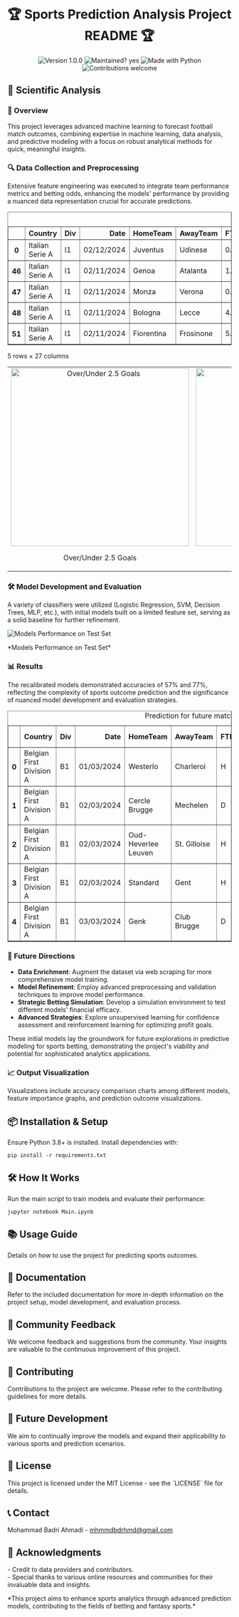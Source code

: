 
<h1 align="center">🏆 Sports Prediction Analysis Project README 🏆</h1>

<p align="center">
  <img src="https://img.shields.io/badge/Version-1.0.0-blue.svg" alt="Version 1.0.0">
  <img src="https://img.shields.io/badge/Maintained%3F-yes-green.svg" alt="Maintained? yes">
  <img src="https://img.shields.io/badge/Made%20with-Python-1f425f.svg" alt="Made with Python">
  <img src="https://img.shields.io/badge/Contributions-welcome-orange.svg" alt="Contributions welcome">
</p>


<h2>🔬 Scientific Analysis</h2>

<h3>📜 Overview</h3>
<p>This project leverages advanced machine learning to forecast football match outcomes, combining expertise in machine learning, data analysis, and predictive modeling with a focus on robust analytical methods for quick, meaningful insights.</p>

<h3>🔍 Data Collection and Preprocessing</h3>
<p>Extensive feature engineering was executed to integrate team performance metrics and betting odds, enhancing the models' performance by providing a nuanced data representation crucial for accurate predictions.</p>
<div>
<style scoped="">
    .dataframe tbody tr th:only-of-type {
        vertical-align: middle;
    }

    .dataframe tbody tr th {
        vertical-align: top;
    }

    .dataframe thead th {
        text-align: right;
    }
</style>
<table border="1" class="dataframe">
  <caption>Downloaded Data and Extracted Features</caption>
  <thead>
    <tr style="text-align: right;">
      <th></th>
      <th>Country</th>
      <th>Div</th>
      <th>Date</th>
      <th>HomeTeam</th>
      <th>AwayTeam</th>
      <th>FTHG</th>
      <th>FTAG</th>
      <th>FTR</th>
      <th>HTHG</th>
      <th>HTAG</th>
      <th>...</th>
      <th>HAS</th>
      <th>HDS</th>
      <th>AAS</th>
      <th>ADS</th>
      <th>OH</th>
      <th>OA</th>
      <th>Over/Under</th>
      <th>InverseHomeWinOdds</th>
      <th>InverseDrawOdds</th>
      <th>InverseAwayWinOdds</th>
    </tr>
  </thead>
  <tbody>
    <tr>
      <th>0</th>
      <td>Italian Serie A</td>
      <td>I1</td>
      <td>02/12/2024</td>
      <td>Juventus</td>
      <td>Udinese</td>
      <td>0.0</td>
      <td>1.0</td>
      <td>A</td>
      <td>0.0</td>
      <td>1.0</td>
      <td>...</td>
      <td>0.6</td>
      <td>1.0</td>
      <td>0.4</td>
      <td>1.2</td>
      <td>0.0</td>
      <td>0.0</td>
      <td>0.0</td>
      <td>0.694444</td>
      <td>0.222222</td>
      <td>0.125000</td>
    </tr>
    <tr>
      <th>46</th>
      <td>Italian Serie A</td>
      <td>I1</td>
      <td>02/11/2024</td>
      <td>Genoa</td>
      <td>Atalanta</td>
      <td>1.0</td>
      <td>4.0</td>
      <td>A</td>
      <td>0.0</td>
      <td>1.0</td>
      <td>...</td>
      <td>1.6</td>
      <td>2.2</td>
      <td>2.2</td>
      <td>1.0</td>
      <td>1.0</td>
      <td>0.4</td>
      <td>1.0</td>
      <td>0.266667</td>
      <td>0.303030</td>
      <td>0.487805</td>
    </tr>
    <tr>
      <th>47</th>
      <td>Italian Serie A</td>
      <td>I1</td>
      <td>02/11/2024</td>
      <td>Monza</td>
      <td>Verona</td>
      <td>0.0</td>
      <td>0.0</td>
      <td>D</td>
      <td>0.0</td>
      <td>0.0</td>
      <td>...</td>
      <td>2.4</td>
      <td>1.2</td>
      <td>0.6</td>
      <td>1.2</td>
      <td>0.6</td>
      <td>0.6</td>
      <td>0.0</td>
      <td>0.487805</td>
      <td>0.294118</td>
      <td>0.266667</td>
    </tr>
    <tr>
      <th>48</th>
      <td>Italian Serie A</td>
      <td>I1</td>
      <td>02/11/2024</td>
      <td>Bologna</td>
      <td>Lecce</td>
      <td>4.0</td>
      <td>0.0</td>
      <td>H</td>
      <td>2.0</td>
      <td>0.0</td>
      <td>...</td>
      <td>2.2</td>
      <td>0.6</td>
      <td>0.0</td>
      <td>2.8</td>
      <td>0.4</td>
      <td>0.4</td>
      <td>1.0</td>
      <td>0.578035</td>
      <td>0.277778</td>
      <td>0.190476</td>
    </tr>
    <tr>
      <th>51</th>
      <td>Italian Serie A</td>
      <td>I1</td>
      <td>02/11/2024</td>
      <td>Fiorentina</td>
      <td>Frosinone</td>
      <td>5.0</td>
      <td>1.0</td>
      <td>H</td>
      <td>3.0</td>
      <td>0.0</td>
      <td>...</td>
      <td>2.0</td>
      <td>1.0</td>
      <td>1.0</td>
      <td>2.6</td>
      <td>0.4</td>
      <td>0.4</td>
      <td>1.0</td>
      <td>0.666667</td>
      <td>0.230947</td>
      <td>0.153846</td>
    </tr>
  </tbody>
</table>
<p>5 rows × 27 columns</p>
</div>


<p align="center">
  <table>
    <tr>
      <td align="center">
        <img src="https://github.com/mhmmdbdrhmd/Football-Match-Predictor/assets/29101930/bcfab8eb-7a5f-4202-b8f5-f03beffb6695" alt="Over/Under 2.5 Goals" width="400">
        <p>Over/Under 2.5 Goals</p>
      </td>
      <td align="center">
        <img src="https://github.com/mhmmdbdrhmd/Football-Match-Predictor/assets/29101930/d3a5c998-3736-4cf4-83d8-3a9e1c77f13a" alt="Final Results" width="400">
        <p>Final Results</p>
      </td>
    </tr>
  </table>
</p>




<h3>🛠 Model Development and Evaluation</h3>
<p>A variety of classifiers were utilized (Logistic Regression, SVM, Decision Trees, MLP, etc.), with initial models built on a limited feature set, serving as a solid baseline for further refinement.</p>

![Models Performance on Test Set](https://github.com/mhmmdbdrhmd/Football-Match-Predictor/assets/29101930/81bbb753-7606-40bf-a27f-c172979bd656)
<p>*Models Performance on Test Set*</p>


<h3>📊 Results</h3>
<p>The recalibrated models demonstrated accuracies of 57% and 77%, reflecting the complexity of sports outcome prediction and the significance of nuanced model development and evaluation strategies.</p>


<table border="1" class="dataframe">
  <caption>Prediction for future matches</caption>
  <thead>
    <tr style="text-align: right;">
      <th></th>
      <th>Country</th>
      <th>Div</th>
      <th>Date</th>
      <th>HomeTeam</th>
      <th>AwayTeam</th>
      <th>FTR</th>
      <th>FTR probability</th>
      <th>Over/Under</th>
      <th>Over/Under probability</th>
    </tr>
  </thead>
  <tbody>
    <tr>
      <th>0</th>
      <td>Belgian First Division A</td>
      <td>B1</td>
      <td>01/03/2024</td>
      <td>Westerlo</td>
      <td>Charleroi</td>
      <td>H</td>
      <td>0.947445</td>
      <td>No</td>
      <td>0.934011</td>
    </tr>
    <tr>
      <th>1</th>
      <td>Belgian First Division A</td>
      <td>B1</td>
      <td>02/03/2024</td>
      <td>Cercle Brugge</td>
      <td>Mechelen</td>
      <td>D</td>
      <td>0.736031</td>
      <td>Yes</td>
      <td>0.736883</td>
    </tr>
    <tr>
      <th>2</th>
      <td>Belgian First Division A</td>
      <td>B1</td>
      <td>02/03/2024</td>
      <td>Oud-Heverlee Leuven</td>
      <td>St. Gilloise</td>
      <td>H</td>
      <td>0.643921</td>
      <td>No</td>
      <td>0.657676</td>
    </tr>
    <tr>
      <th>3</th>
      <td>Belgian First Division A</td>
      <td>B1</td>
      <td>02/03/2024</td>
      <td>Standard</td>
      <td>Gent</td>
      <td>H</td>
      <td>0.993013</td>
      <td>No</td>
      <td>0.991115</td>
    </tr>
    <tr>
      <th>4</th>
      <td>Belgian First Division A</td>
      <td>B1</td>
      <td>03/03/2024</td>
      <td>Genk</td>
      <td>Club Brugge</td>
      <td>D</td>
      <td>0.989625</td>
      <td>Yes</td>
      <td>0.987376</td>
    </tr>
  </tbody>
</table>




<h3>🚀 Future Directions</h3>
<ul>
<li><strong>Data Enrichment</strong>: Augment the dataset via web scraping for more comprehensive model training.</li>
<li><strong>Model Refinement</strong>: Employ advanced preprocessing and validation techniques to improve model performance.</li>
<li><strong>Strategic Betting Simulation</strong>: Develop a simulation environment to test different models' financial efficacy.</li>
<li><strong>Advanced Strategies</strong>: Explore unsupervised learning for confidence assessment and reinforcement learning for optimizing profit goals.</li>
</ul>

<p>These initial models lay the groundwork for future explorations in predictive modeling for sports betting, demonstrating the project's viability and potential for sophisticated analytics applications.</p>


<h3>📈 Output Visualization</h3>
<p>Visualizations include accuracy comparison charts among different models, feature importance graphs, and prediction outcome visualizations.</p>

<h2>📦 Installation & Setup</h2>
<p>Ensure Python 3.8+ is installed. Install dependencies with:
<pre><code>pip install -r requirements.txt</code></pre></p>

<h2>🛠 How It Works</h2>
<p>Run the main script to train models and evaluate their performance:
<pre><code>jupyter notebook Main.ipynb</code></pre></p>

<h2>📚 Usage Guide</h2>
<p>Details on how to use the project for predicting sports outcomes.</p>

<h2>📖 Documentation</h2>
<p>Refer to the included documentation for more in-depth information on the project setup, model development, and evaluation process.</p>

<h2>💬 Community Feedback</h2>
<p>We welcome feedback and suggestions from the community. Your insights are valuable to the continuous improvement of this project.</p>

<h2>🤝 Contributing</h2>
<p>Contributions to the project are welcome. Please refer to the contributing guidelines for more details.</p>

<h2>🔮 Future Development</h2>
<p>We aim to continually improve the models and expand their applicability to various sports and prediction scenarios.</p>

<h2>📄 License</h2>
<p>This project is licensed under the MIT License - see the `LICENSE` file for details.</p>

<h2>📞 Contact</h2>
<p>Mohammad Badri Ahmadi - <a href="mailto:mhmmdbdrhmd@gmail.com">mhmmdbdrhmd@gmail.com</a></p>

<h2>💖 Acknowledgments</h2>
<p>- Credit to data providers and contributors.<br>
- Special thanks to various online resources and communities for their invaluable data and insights.</p>

<p>*This project aims to enhance sports analytics through advanced prediction models, contributing to the fields of betting and fantasy sports.*</p>

